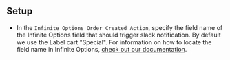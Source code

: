 ## Setup

- In the `Infinite Options Order Created Action`, specify the field name of the Infinite Options field that should trigger slack notification. By default we use the Label cart "Special". For information on how to locate the field name in Infinite Options, [check out our documentation](https://docs.theshoppad.com/article/122-why-are-option-selections-labeled-infiniteoptions1).
